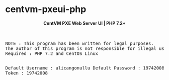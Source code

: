 # centvm-pxeui-php
<center><b>CentVM PXE Web Server UI | PHP 7.2+</b></center><br>
<br>
<pre>
NOTE : This program has been written for legal purposes. 
The author of this program is not responsible for illegal uses.
Required : PHP 7.2 and CentOS Linux

Default Username : alicangonullu
Default Password : 19742008
Default Token : 19742008
</pre>
<br>
